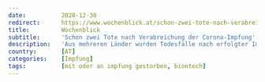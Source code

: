 ```yaml
---
date:          2020-12-30
redirect:      https://www.wochenblick.at/schon-zwei-tote-nach-verabreichung-der-corona-impfung/
title:         Wochenblick
subtitle:      'Schon zwei Tote nach Verabreichung der Corona-Impfung'
description:   'Aus mehreren Länder wurden Todesfälle nach erfolgter Impfung gemeldet. In keinem der Fälle konnte ein klarer Zusammenhang bewiesen werden.'
country:       [AT]
categories:    [Impfung]
tags:          [mit oder an impfung gestorben, biontech]
---
```

